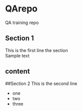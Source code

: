 # QArepo
QA training repo

## Section 1
This is the first line the section  
Sample text

## content


##Section 2
This is the second line 
* one
* two
* three
